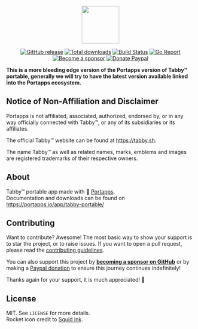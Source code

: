 <p align="center"><a href="https://portapps.io/app/tabby-portable/" target="_blank"><img width="100" src="https://github.com/portapps/tabby-portable/blob/master/res/papp.png"></a></p>

<p align="center">
  <a href="https://portapps.io/app/tabby-portable/#download"><img src="https://img.shields.io/github/release/portapps/tabby-portable.svg?style=flat-square" alt="GitHub release"></a>
  <a href="https://portapps.io/app/tabby-portable/#download"><img src="https://img.shields.io/github/downloads/portapps/tabby-portable/total.svg?style=flat-square" alt="Total downloads"></a>
  <a href="https://github.com/portapps/tabby-portable/actions?workflow=build"><img src="https://img.shields.io/github/actions/workflow/status/portapps/tabby-portable/build.yml?label=build&logo=github&style=flat-square" alt="Build Status"></a>
  <a href="https://goreportcard.com/report/github.com/portapps/tabby-portable"><img src="https://goreportcard.com/badge/github.com/portapps/tabby-portable?style=flat-square" alt="Go Report"></a>
  <br /><a href="https://github.com/sponsors/crazy-max"><img src="https://img.shields.io/badge/sponsor-crazy--max-181717.svg?logo=github&style=flat-square" alt="Become a sponsor"></a>
  <a href="https://www.paypal.me/crazyws"><img src="https://img.shields.io/badge/donate-paypal-00457c.svg?logo=paypal&style=flat-square" alt="Donate Paypal"></a>
</p>

**This is a more bleeding edge version of the Portapps version of Tabby™ portable, generally we will try to have the latest version available linked into the Portapps ecosystem.**

## Notice of Non-Affiliation and Disclaimer

Portapps is not affiliated, associated, authorized, endorsed by, or in any way officially connected with Tabby™,
or any of its subsidiaries or its affiliates.

The official Tabby™ website can be found at https://tabby.sh.

The name Tabby™ as well as related names, marks, emblems and images are registered trademarks of their respective
owners.

## About

Tabby™ portable app made with 🚀 [Portapps](https://portapps.io).<br />
Documentation and downloads can be found on https://portapps.io/app/tabby-portable/

## Contributing

Want to contribute? Awesome! The most basic way to show your support is to star the project, or to raise issues. If
you want to open a pull request, please read the [contributing guidelines](https://portapps.io/doc/contribute/).

You can also support this project by [**becoming a sponsor on GitHub**](https://github.com/sponsors/crazy-max) or by
making a [Paypal donation](https://www.paypal.me/crazyws) to ensure this journey continues indefinitely!

Thanks again for your support, it is much appreciated! :pray:

## License

MIT. See `LICENSE` for more details.<br />
Rocket icon credit to [Squid Ink](http://thesquid.ink).
